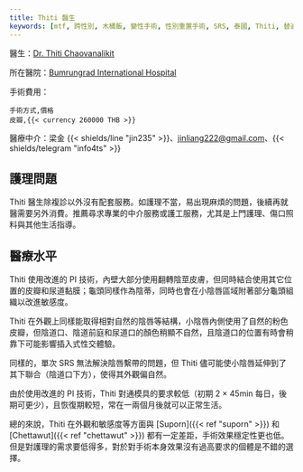 ```yaml
---
title: Thiti 醫生
keywords: [mtf, 跨性別, 木桶飯, 變性手術, 性別重置手術, SRS, 泰國, Thiti, 替迪]
---
```


醫生：[Dr. Thiti Chaovanalikit](https://www.bumrungrad.com/doctors/Thiti)

所在醫院：[Bumrungrad International Hospital](https://g.page/bumrungradthailand)

手術費用：

```csv
手術方式,價格
皮瓣,{{< currency 260000 THB >}}
```

醫療中介：梁金 {{< shields/line "jin235" >}}、<jinliang222@gmail.com>、{{< shields/telegram "info4ts" >}}

## 護理問題

Thiti 醫生除複診以外沒有配套服務。如護理不當，易出現麻煩的問題，後續再就醫需要另外消費。推薦尋求專業的中介服務或護工服務，尤其是上門護理、傷口照料與其他生活指導。

## 醫療水平

Thiti 使用改進的 PI 技術，內壁大部分使用翻轉陰莖皮膚，但同時結合使用其它位置的皮瓣和尿道黏膜；龜頭同樣作為陰蒂，同時也會在小陰唇區域附著部分龜頭組織以改進敏感度。

Thiti 在外觀上同樣能取得相對自然的陰唇等結構，小陰唇內側使用了自然的粉色皮瓣，但陰道口、陰道前庭和尿道口的顏色稍顯不自然，且陰道口的位置有時會稍靠下可能影響插入式性交體驗。

同樣的，單次 SRS 無法解決陰唇繫帶的問題，但 Thiti 儘可能使小陰唇延伸到了其下聯合（陰道口下方），使得其外觀偏自然。

由於使用改進的 PI 技術，Thiti 對通模具的要求較低（初期 2 &times; 45min 每日，後期可更少），且恢復期較短，常在一兩個月後就可以正常生活。

總的來說，Thiti 在外觀和敏感度等方面與 [Suporn]({{< ref "suporn" >}}) 和 [Chettawut]({{< ref "chettawut" >}}) 都有一定差距，手術效果穩定性更也低。但是對護理的需求要低得多，對於對手術本身效果沒有過高要求的個體是不錯的選擇。
